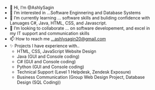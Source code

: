 - 👋 Hi, I’m @AshlySagin
- 👀 I’m interested in ...Software Enginnering and Database Systems 
- 🌱 I’m currently learning ... software skills and buliding confidence with Lanuages C#, Java, HTML, CSS, and Javascript. 
- 💞️ I’m looking to collaborate ... on software developement, and excel in my IT support and communication skills
- 📫 How to reach me ...ashlysagin20@gmail.com
- ✨ Projects I have experience with..
  - HTML, CSS, JavaScript Website Design 
  - Java (GUI and Console coding)
  - C# (GUI and Console coding)
  - Python (GUI and Console coding)
  - Technical Support (Level 1 Helpdesk, Zendesk Exposure)
  - Business Communication (Group Web Design Project, Database Design (SQL Coding))


<!---
AshlySagin/AshlySagin is a ✨ special ✨ repository because its `README.md` (this file) appears on your GitHub profile.
You can click the Preview link to take a look at your changes.
--->
